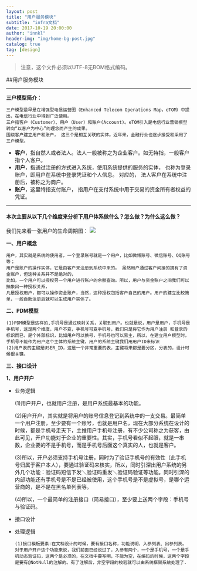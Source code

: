 ```yaml
---
layout: post 
title: "用户服务模块"  
subtitle: "infra文档"  
date: 2017-10-19 20:00:00  
author: "innkl"  
header-img: "img/home-bg-post.jpg"  
catalog: true  
tag: [design]  
---
```


> 注意，这个文件必须以UTF-8无BOM格式编码。 


##用户服务模块

--------
**三户模型简介**：
  
    三户模型最早是在增强型电信运营图（Enhanced Telecom Operations Map，eTOM）中提出，在电信行业中得到广泛使用。 
    三户指客户（Customer）、用户（User）和账户(Account)。eTOM引入是电信行业营销模型转向“以客户为中心”的理念而产生的成果。
    围绕客户建立用户和账户， 这三个是相互关联的实体。近年来，金融行业也逐步接受和采用了三户模型。
- **客户**，指自然人或者法人。法人一般被称之为企业客户。如无特指，一般客户指个人客户。
- **用户**，指通过注册的方式进入系统，使用系统提供的服务的实体， 也称为登录账户，即用户在系统中登录凭证和个人信息。 对应的， 法人客户在系统中注册后，被称之为商户。
- **账户**，这里特指支付账户， 指用户在支付系统中用于交易的资金所有者权益的凭证。

-------
  ####  本次主要从以下几个维度来分析下用户体系做什么？怎么做？为什么这么做？ ####

我们先来看一张用户的生命周期图：
![](http://jigsaw.lixf.cn/img/rpc-user/smzq.png)

**一、用户概念**

    用户，其实就是系统的使用者，一个登录账号就是一个用户，比如微博账号、微信账号、QQ账号等；
    用户是账户的操作实体，它是由客户来注册到系统中来的。 虽然用户通过客户间接的拥有了资金账户，但这种关系并不是绝对的，
    比如，一个用户可以授权另一个用户进行账户的余额查询。所以，用户与资金账户之间我们可以抽象出一种授权关系，
    凡是授权用户，都可以操作资金账户，当然，这种授权包括客户自己的用户。用户的建立比较简单，一般自助注册后就可以生成用户实体了。

**二、PDM模型**

    (1)PDM模型是这样的,手机号是通过映射关系，关联到用户。也就是说，用户是用户，手机号是手机号，这是两个维度，用户不变，手机号可变手机号，我们只是将它作为用户注册 和登录的标识而已，是个外部标识，比如用户可以换号，手机号也可以易主，所以，在建立用户模型时，手机号不能作为用户这个主体的系统主键，用户的系统主键我们用用户ID来标识
    (2)用户表的主键是USER_ID，这是一个非常重要的表，主键将来都是要分区，分表的，设计时候很关键。

**三、接口设计**

    
**1、用户开户**

    
- 业务逻辑

    (1)用户开户，也就用户注册，是用户系统最基本的功能。

    (2)用户开户，其实就是将用户的账号信息登记到系统中的一支交易。最简单一个用户注册，至少要有一个账号，也就是用户名，现在大部分系统在设计的时候，都是手机号走天下，主推用户手机号注册，有不少公司称之为获客，由此可见，开户功能对于企业的重要性。其实，手机号看似不起眼，就是一串数，企业要的不是手机号，而是手机号后面这个真实的人，也就是客户。

    (3)所以，开户必须支持手机号注册，同时为了验证手机号的有效性（此手机号归属于客户本人），要通过验证码来核实，所以，同时引深出用户系统的另外几个功能：验证码短信下发＼验证码重发＼验证码验证等功能。同时引深的内部功能还有手机号是不是已经被使用，这个手机号是不是虚拟号，是哪个运营商的，是不是在黑名单列表等。

    (4)所以，一个最简单的注册接口（简易接口），至少要上送两个字段：手机号与验证码。

    
    
- 接口设计



    
- 处理逻辑

      (1)接口模板要素:在文档设计的时候，要有接口名称，功能说明，入参列表、出参列表。对于用户开户这个功能来说，我们前面已经说过了，入参有两个，一个是手机号，一个是手机动态验证码，这两个是必须的，在文档中要写明，不能为空，在编码的时候，这两个字段是要有@NotNull的注解的。有了注解后，非空字段的校验就可以由系统框架系统处理了.
